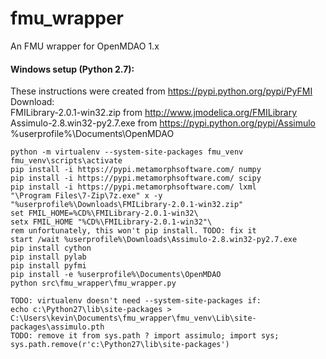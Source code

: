 # fmu_wrapper
An FMU wrapper for OpenMDAO 1.x


#### Windows setup (Python 2.7):

These instructions were created from https://pypi.python.org/pypi/PyFMI  
Download:  
FMILibrary-2.0.1-win32.zip from http://www.jmodelica.org/FMILibrary  
Assimulo-2.8.win32-py2.7.exe from https://pypi.python.org/pypi/Assimulo  
%userprofile%\Documents\OpenMDAO

    python -m virtualenv --system-site-packages fmu_venv
    fmu_venv\scripts\activate
    pip install -i https://pypi.metamorphsoftware.com/ numpy
    pip install -i https://pypi.metamorphsoftware.com/ scipy
    pip install -i https://pypi.metamorphsoftware.com/ lxml
    "\Program Files\7-Zip\7z.exe" x -y "%userprofile%\Downloads\FMILibrary-2.0.1-win32.zip"
    set FMIL_HOME=%CD%\FMILibrary-2.0.1-win32\
    setx FMIL_HOME "%CD%\FMILibrary-2.0.1-win32"\
    rem unfortunately, this won't pip install. TODO: fix it
    start /wait %userprofile%\Downloads\Assimulo-2.8.win32-py2.7.exe
    pip install cython
    pip install pylab
    pip install pyfmi
    pip install -e %userprofile%\Documents\OpenMDAO
    python src\fmu_wrapper\fmu_wrapper.py

    TODO: virtualenv doesn't need --system-site-packages if:
    echo c:\Python27\lib\site-packages > C:\Users\kevin\Documents\fmu_wrapper\fmu_venv\Lib\site-packages\assimulo.pth
    TODO: remove it from sys.path ? import assimulo; import sys; sys.path.remove(r'c:\Python27\lib\site-packages')
